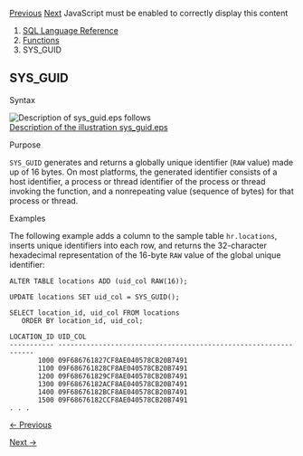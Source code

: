 [Previous](SYS_EXTRACT_UTC.md) [Next](SYS_OP_ZONE_ID.md) JavaScript must
be enabled to correctly display this content

  1. [SQL Language Reference ](index.md)
  2. [Functions](Functions.md)
  3. SYS_GUID 

## SYS_GUID

Syntax

![Description of sys_guid.eps
follows](https://docs.oracle.com/en/database/oracle/oracle-database/23/sqlrf/img/sys_guid.gif)  
[Description of the illustration sys_guid.eps](img_text/sys_guid.md)

Purpose

`SYS_GUID` generates and returns a globally unique identifier (`RAW` value)
made up of 16 bytes. On most platforms, the generated identifier consists of a
host identifier, a process or thread identifier of the process or thread
invoking the function, and a nonrepeating value (sequence of bytes) for that
process or thread.

Examples

The following example adds a column to the sample table `hr.locations`,
inserts unique identifiers into each row, and returns the 32-character
hexadecimal representation of the 16-byte `RAW` value of the global unique
identifier:

    
    
    ALTER TABLE locations ADD (uid_col RAW(16));
    
    UPDATE locations SET uid_col = SYS_GUID();
    
    SELECT location_id, uid_col FROM locations
       ORDER BY location_id, uid_col;
    
    LOCATION_ID UID_COL
    ----------- ----------------------------------------------------------------
           1000 09F686761827CF8AE040578CB20B7491
           1100 09F686761828CF8AE040578CB20B7491
           1200 09F686761829CF8AE040578CB20B7491
           1300 09F68676182ACF8AE040578CB20B7491
           1400 09F68676182BCF8AE040578CB20B7491
           1500 09F68676182CCF8AE040578CB20B7491
    . . .


[← Previous](SYS_EXTRACT_UTC.md)

[Next →](SYS_OP_ZONE_ID.md)
